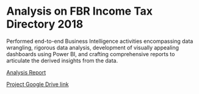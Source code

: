 # Analysis on FBR Income Tax Directory 2018
Performed end-to-end Business Intelligence activities encompassing data wrangling, rigorous data analysis, development of visually appealing dashboards using Power BI, and crafting comprehensive reports to articulate the derived insights from the data.

[Analysis Report](https://docs.google.com/document/d/e/2PACX-1vSrl8l1D9DwUjyGr8sl-ToVO7_1_elQcKtC7JyZXabl8B8wVnUhUERKg_HQuTzytvd7hCX8scdSMY76/pub)

[Project Google Drive link](https://drive.google.com/drive/folders/1lOZhoFxWxjl8o9Fy__G7hA_KA5Hi9KrG?usp=sharing)


